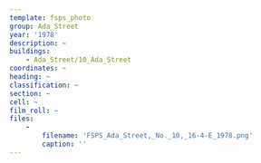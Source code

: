```yaml
---
template: fsps_photo
group: Ada_Street
year: '1978'
description: ~
buildings:
    - Ada_Street/10_Ada_Street
coordinates: ~
heading: ~
classification: ~
section: ~
cell: ~
film_roll: ~
files:
    -
        filename: 'FSPS_Ada_Street,_No._10,_16-4-E_1978.png'
        caption: ''
---
```

